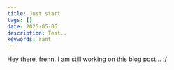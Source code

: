 ```yaml
---
title: Just start
tags: []
date: 2025-05-05
description: Test..
keywords: rant
---
```


Hey there, frenn. I am still working on this blog post... :/
